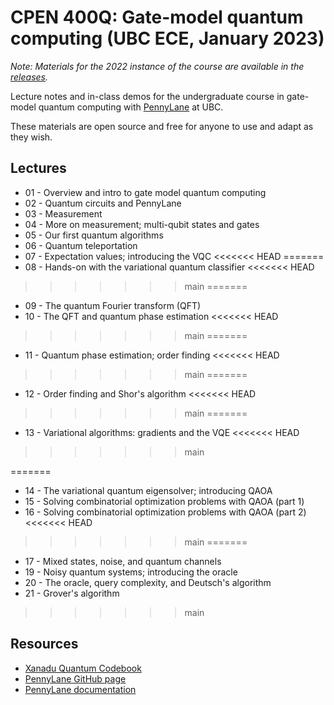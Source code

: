 # CPEN 400Q: Gate-model quantum computing (UBC ECE, January 2023)

*Note: Materials for the 2022 instance of the course are available in the [releases](https://github.com/glassnotes/CPEN-400Q/releases/tag/v1-W2022).*

Lecture notes and in-class demos for the undergraduate course in gate-model quantum computing with [PennyLane](https://github.com/PennyLaneAI/pennylane/) at UBC. 

These materials are open source and free for anyone to use and adapt as they
wish.


## Lectures

* 01 - Overview and intro to gate model quantum computing
* 02 - Quantum circuits and PennyLane 
* 03 - Measurement
* 04 - More on measurement; multi-qubit states and gates
* 05 - Our first quantum algorithms
* 06 - Quantum teleportation 
* 07 - Expectation values; introducing the VQC
<<<<<<< HEAD
=======
* 08 - Hands-on with the variational quantum classifier
<<<<<<< HEAD
>>>>>>> main
=======
* 09 - The quantum Fourier transform (QFT)
* 10 - The QFT and quantum phase estimation
<<<<<<< HEAD
>>>>>>> main
=======
* 11 - Quantum phase estimation; order finding
<<<<<<< HEAD
>>>>>>> main
=======
* 12 - Order finding and Shor's algorithm
<<<<<<< HEAD
>>>>>>> main
=======
* 13 - Variational algorithms: gradients and the VQE 
<<<<<<< HEAD
>>>>>>> main

=======
* 14 - The variational quantum eigensolver; introducing QAOA
* 15 - Solving combinatorial optimization problems with QAOA (part 1)
* 16 - Solving combinatorial optimization problems with QAOA (part 2)
<<<<<<< HEAD
 
>>>>>>> main
=======
* 17 - Mixed states, noise, and quantum channels
* 19 - Noisy quantum systems; introducing the oracle 
* 20 - The oracle, query complexity, and Deutsch's algorithm
* 21 - Grover's algorithm

>>>>>>> main
## Resources

 - [Xanadu Quantum Codebook](https://codebook.xanadu.ai/)
 - [PennyLane GitHub page](https://github.com/PennyLaneAI/pennylane/) 
 - [PennyLane documentation](https://pennylane.readthedocs.io/en/stable/)
